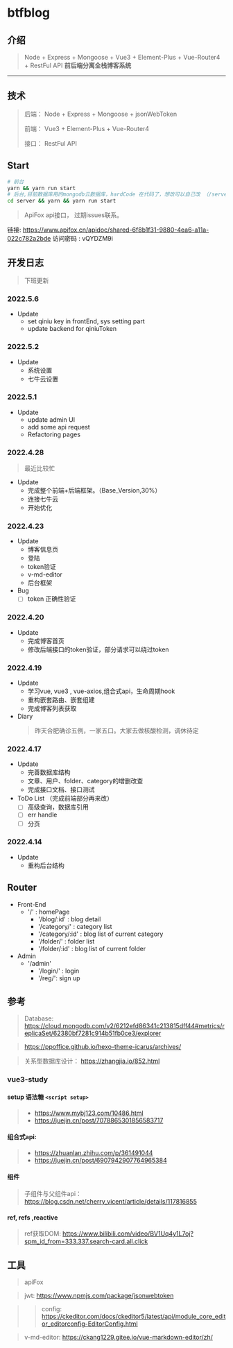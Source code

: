 # btfblog
## 介绍
> Node + Express + Mongoose + Vue3 + Element-Plus + Vue-Router4  +  RestFul API **前后端分离全栈博客系统** 
---  
## 技术
> 后端： Node + Express + Mongoose + jsonWebToken
> 
> 前端： Vue3 + Element-Plus + Vue-Router4 
> 
> 接口： RestFul API

## Start

```bash
# 前台
yarn && yarn run start
# 后台,目前数据库用的mongodb云数据库，hardCode 在代码了，想改可以自己改 （/server/.env）
cd server && yarn && yarn run start

```
>  ApiFox api接口， 过期issues联系。

链接: https://www.apifox.cn/apidoc/shared-6f8b1f31-9880-4ea6-a11a-022c782a2bde  访问密码 : vQYDZM9i 
## 开发日志 
> 下班更新
### 2022.5.6
- Update
  - set qiniu key in frontEnd, sys setting part
  - update backend for qiniuToken
### 2022.5.2
- Update
  - 系统设置
  - 七牛云设置
### 2022.5.1
- Update
  - update admin UI
  - add some api request
  - Refactoring pages
### 2022.4.28
> 最近比较忙
- Update
  - 完成整个前端+后端框架。（Base_Version,30%）
  - 连接七牛云
  - 开始优化
### 2022.4.23
- Update
  - 博客信息页
  - 登陆
  - token验证
  - v-md-editor
  - 后台框架
- Bug
  - [ ] token 正确性验证
### 2022.4.20
- Update
  - 完成博客首页
  - 修改后端接口的token验证，部分请求可以绕过token
### 2022.4.19
- Update
  - 学习vue, vue3 , vue-axios,组合式api，生命周期hook
  - 重构嵌套路由、嵌套组建
  - 完成博客列表获取
- Diary
  > 昨天合肥确诊五例，一家五口。大家去做核酸检测，调休待定
### 2022.4.17
- Update 
  - 完善数据库结构
  - 文章、用户、folder、category的增删改查
  - 完成接口文档、接口测试
- ToDo List （完成前端部分再来改）
  - [ ] 高级查询，数据库引用
  - [ ] err handle
  - [ ] 分页
### 2022.4.14
- Update
  - 重构后台结构

## Router
- Front-End
  - '/' : homePage
    - '/blog/:id' : blog detail
    - '/category/' : category list
    - '/category/:id' : blog list of current category
    - '/folder/' : folder list
    - '/folder/:id' : blog list of current folder
- Admin
  - '/admin'
    - '/login/' : login
    - '/reg/': sign up
## 参考

> Database:  https://cloud.mongodb.com/v2/6212efd86341c213815dff44#metrics/replicaSet/62380bf7281c914b51fb0ce3/explorer

> https://ppoffice.github.io/hexo-theme-icarus/archives/

> 关系型数据库设计： https://zhangjia.io/852.html
### vue3-study
#### setup 语法糖 `<script setup>` 
> - https://www.mybj123.com/10486.html
> - https://juejin.cn/post/7078865301856583717

#### 组合式api: 
> - https://zhuanlan.zhihu.com/p/361491044 
> - https://juejin.cn/post/6907942907764965384
#### 组件
> 子组件与父组件api： https://blog.csdn.net/cherry_vicent/article/details/117816855

#### ref, refs ,reactive
> ref获取DOM: https://www.bilibili.com/video/BV1Uq4y1L7oj?spm_id_from=333.337.search-card.all.click

## 工具 
    
> apiFox

> jwt: https://www.npmjs.com/package/jsonwebtoken


> > config: https://ckeditor.com/docs/ckeditor5/latest/api/module_core_editor_editorconfig-EditorConfig.html

> v-md-editor:  https://ckang1229.gitee.io/vue-markdown-editor/zh/